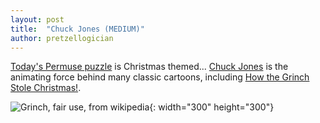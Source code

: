 ```yaml
---
layout: post
title:  "Chuck Jones (MEDIUM)"
author: pretzellogician
---
```


[Today's Permuse puzzle]({{site.url}}/permuse/chuck-jones/index.html) is Christmas themed... [Chuck Jones](https://en.wikipedia.org/wiki/Chuck_Jones) is the animating force behind many classic cartoons, including [How the Grinch Stole Christmas!](https://en.wikipedia.org/wiki/How_the_Grinch_Stole_Christmas!_(TV_special)).

![Grinch, fair use, from wikipedia](https://vignette4.wikia.nocookie.net/seuss/images/2/27/The_grinch.jpg/revision/latest?cb=20130122180708 "Grinch, fair use, from wikipedia"){: width="300" height="300"}
